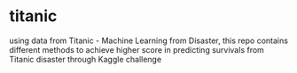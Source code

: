 # titanic
using data from Titanic - Machine Learning from Disaster, this repo contains different methods to achieve higher score in predicting survivals from Titanic disaster through Kaggle challenge
